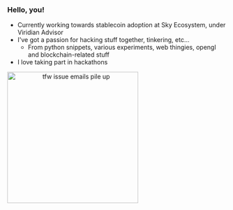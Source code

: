 ### Hello, you!

- Currently working towards stablecoin adoption at Sky Ecosystem, under Viridian Advisor
- I've got a passion for hacking stuff together, tinkering, etc...
  - From python snippets, various experiments, web thingies, opengl and blockchain-related stuff
- I love taking part in hackathons

<span align="center">
  <img alt="tfw issue emails pile up" src="https://media.tenor.com/images/e507794c9d606da36336e270308896a5/tenor.gif" height="300px"/>
</span>
